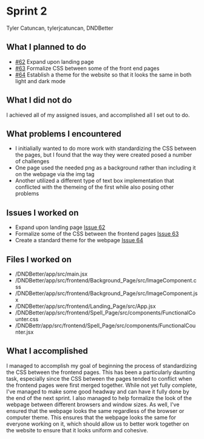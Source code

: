 # Sprint 2
Tyler Catuncan, tylerjcatuncan, DNDBetter

## What I planned to do
- [#62](https://github.com/gabelapham/DnDBetter/issues/62) Expand upon landing page
- [#63](https://github.com/gabelapham/DnDBetter/issues/63) Formalize CSS between some of the front end pages 
- [#64](https://github.com/gabelapham/DnDBetter/issues/64) Establish a theme for the website so that it looks the same in both light and dark mode

## What I did not do
I achieved all of my assigned issues, and accomplished all I set out to do.

## What problems I encountered
- I initialially wanted to do more work with standardizing the CSS between the pages, but I found that the way they were created posed a number of challenges
- One page used the needed png as a background rather than including it on the webpage via the img tag
- Another utilized a different type of text box implementation that conflicted with the themeing of the first while also posing other problems

## Issues I worked on
- Expand upon landing page [Issue 62](https://github.com/gabelapham/DnDBetter/issues/62)
- Formalize some of the CSS between the frontend pages [Issue 63](https://github.com/gabelapham/DnDBetter/issues/63)
- Create a standard theme for the webpage [Issue 64](https://github.com/gabelapham/DnDBetter/issues/64)

## Files I worked on
- /DNDBetter/app/src/main.jsx
- /DNDBetter/app/src/frontend/Background_Page/src/ImageComponent.css
- /DNDBetter/app/src/frontend/Background_Page/src/ImageComponent.jsx
- /DNDBetter/app/src/frontend/Landing_Page/src/App.jsx
- /DNDBetter/app/src/frontend/Spell_Page/src/components/FunctionalCounter.css
- /DNDBettr/app/src/frontend/Spell_Page/src/components/FunctionalCounter.jsx

## What I accomplished
I managed to accomplish my goal of beginning the process of standardizing the CSS between the frontend pages. This has been a particularly daunting task,
especially since the CSS between the pages tended to conflict when the frontend pages were first merged together. While not yet fully complete, I've managed
to make some good headway and can have it fully done by the end of the next sprint. 
I also managed to help formalize the look of the webpage between different browsers and window sizes. As well, I've ensured that the webpage looks the same
regardless of the browser or computer theme. This ensures that the webpage looks the same for everyone working on it, which should allow us to better work
together on the website to ensure that it looks uniform and cohesive.
